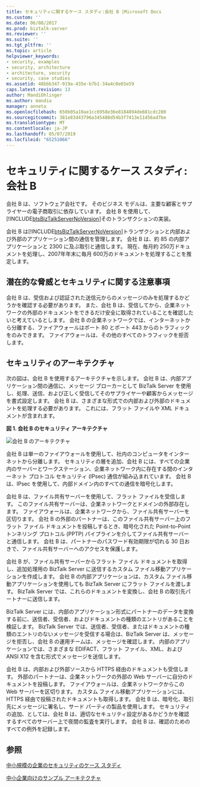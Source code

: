 ```yaml
---
title: セキュリティに関するケース スタディ:会社 B |Microsoft Docs
ms.custom: ''
ms.date: 06/08/2017
ms.prod: biztalk-server
ms.reviewer: ''
ms.suite: ''
ms.tgt_pltfrm: ''
ms.topic: article
helpviewer_keywords:
- security, examples
- security, architecture
- architecture, security
- security, case studies
ms.assetid: 48bbb347-919a-435e-b7b1-34a4c0e65e59
caps.latest.revision: 13
author: MandiOhlinger
ms.author: mandia
manager: anneta
ms.openlocfilehash: 650b05a10ae1cc6958e36e8184894de881cdc280
ms.sourcegitcommit: 381e83d43796a345488d54b3f7413e11d56ad7be
ms.translationtype: MT
ms.contentlocale: ja-JP
ms.lasthandoff: 05/07/2019
ms.locfileid: "65251066"
---
```

# <a name="security-case-studies-company-b"></a>セキュリティに関するケース スタディ:会社 B
会社 B は、ソフトウェア会社です。 そのビジネス モデルは、主要な顧客とサプライヤーの電子商取引に依存しています。 会社 B を使用して、[!INCLUDE[btsBizTalkServerNoVersion](../includes/btsbiztalkservernoversion-md.md)]そのトランザクションの実装。  
  
 会社 B は[!INCLUDE[btsBizTalkServerNoVersion](../includes/btsbiztalkservernoversion-md.md)]トランザクションと内部および外部のアプリケーション間の通信を管理します。 会社 B は、約 85 の内部アプリケーションと 2300 に及ぶ取引と通信します。 現在、毎月約 250万ドキュメントを処理し、2007年年末に毎月 600万のドキュメントを処理することを推定します。  
  
## <a name="potential-threats-and-security-concerns"></a>潜在的な脅威とセキュリティに関する注意事項  
 会社 B は、受信および認証された送信元からのメッセージのみを処理するかどうかを確認する必要があります。 また、会社 B は、受信してから、企業ネットワークの外部のドキュメントをできるだけ安全に取得されていることを確認したいと考えているとします。 会社 B の企業ネットワークでは、インターネットから分離する、ファイアウォールはポート 80 とポート 443 からのトラフィックをのみできます。 ファイアウォールは、その他のすべてのトラフィックを拒否します。  
  
## <a name="security-architecture"></a>セキュリティのアーキテクチャ  
 次の図は、会社 B を使用するアーキテクチャを示します。 会社 B は、内部アプリケーション間の通信に、メッセージ ブローカーとして BizTalk Server を使用し、処理、送信、および正しく受信してそのサプライヤーや顧客からメッセージを書式設定します。 会社 B は、さまざまな形式での内部および外部のドキュメントを処理する必要があります。 これには、フラット ファイルや XML ドキュメントが含まれます。  
  
 **図 1. 会社 B のセキュリティ アーキテクチャ**  
  
 ![会社 B のアーキテクチャ](../core/media/bpi-cp-pc-company-b.gif "BPI_CP_PC_COMPANY_B")  
  
 会社 B は単一のファイアウォールを使用して、社内のコンピュータをインターネットから分離します。 セキュリティの層を追加、会社 B には、すべての企業内のサーバーとワークステーション、企業ネットワーク内に存在する間のインターネット プロトコル セキュリティ (IPsec) 通信が組み込まれています。 会社 B は、IPsec を使用して、内部ドメイン内のすべての通信を暗号化します。  
  
 会社 B は、ファイル共有サーバーを使用して、フラット ファイルを受信します。 このファイル共有サーバーは、企業ネットワークとドメインの外部存在します。 ファイアウォールは、企業ネットワークから、ファイル共有サーバーを区切ります。 会社 B の外部のパートナーは、このファイル共有サーバー上のフラット ファイル ドキュメントを投稿しするとき、暗号化された Point-to-Point トンネリング プロトコル (PPTP) パイプラインを介してファイル共有サーバーと通信します。 会社 B は、パートナーのパスワード有効期限が切れる 30 日おきで、ファイル共有サーバーへのアクセスを保護します。  
  
 会社 B が、ファイル共有サーバーからフラット ファイル ドキュメントを取得し、追加処理用の BizTalk Server に送信するカスタム ファイル移動アプリケーションを作成します。 会社 B の内部アプリケーションは、カスタム ファイル移動アプリケーションを使用しても BizTalk Server にフラット ファイルを渡します。 BizTalk Server では、これらのドキュメントを変換し、会社 B の取引先パートナーに送信します。  
  
 BizTalk Server には、内部のアプリケーション形式にパートナーのデータを変換する前に、送信者、受信者、およびドキュメントの種類のエントリがあることを検証します。 BizTalk Server では、送信者、受信者、またはドキュメントの種類のエントリのないメッセージを受信する場合は、BizTalk Server は、メッセージを拒否し、会社 B の運用チームは、メッセージを確認します。 内部のアプリケーションでは、さまざまな EDIFACT、フラット ファイル、XML、および ANSI X12 を含む形式でメッセージを送信します。  
  
 会社 B は、内部および外部ソースから HTTPS 経由のドキュメントも受信します。 外部のパートナーは、企業ネットワークの外部の Web サーバーに自分のドキュメントを投稿します。 ファイアウォールは、企業ネットワークからこの Web サーバーを区切ります。 カスタム ファイル移動アプリケーションには、HTTPS 経由で投稿されたドキュメントも取得します。 会社 B は、暗号化、取引先にメッセージに署名し、サード パーティの製品を使用します。 セキュリティの追加、としては、会社 B は、適切なセキュリティ設定があるかどうかを確認するすべてのサーバー上で夜間の監査を実行します。 会社 B は、確認のためのすべての例外を記録します。  
  
## <a name="see-also"></a>参照  
 
 [中小規模の企業のセキュリティのケース スタディ](../core/security-case-studies-for-small-to-medium-sized-companies.md)   
 
 [中小企業向けのサンプル アーキテクチャ](../core/sample-architectures-for-small-medium-sized-companies.md)